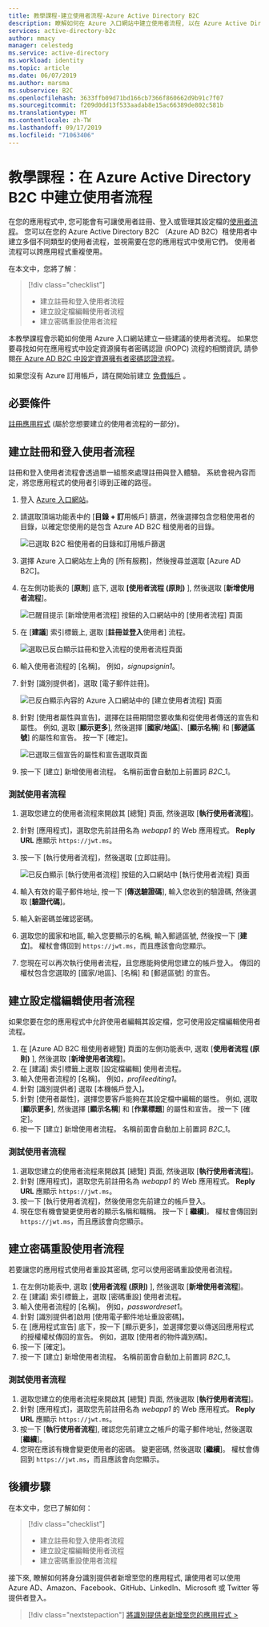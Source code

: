 ```yaml
---
title: 教學課程-建立使用者流程-Azure Active Directory B2C
description: 瞭解如何在 Azure 入口網站中建立使用者流程, 以在 Azure Active Directory B2C 中啟用應用程式的註冊、登入和使用者設定檔編輯。
services: active-directory-b2c
author: mmacy
manager: celestedg
ms.service: active-directory
ms.workload: identity
ms.topic: article
ms.date: 06/07/2019
ms.author: marsma
ms.subservice: B2C
ms.openlocfilehash: 3633ffb09d71bd166cb7366f860662d9b91c7f07
ms.sourcegitcommit: f209d0dd13f533aadab8e15ac66389de802c581b
ms.translationtype: MT
ms.contentlocale: zh-TW
ms.lasthandoff: 09/17/2019
ms.locfileid: "71063406"
---
```

# <a name="tutorial-create-user-flows-in-azure-active-directory-b2c"></a>教學課程：在 Azure Active Directory B2C 中建立使用者流程

在您的應用程式中, 您可能會有可讓使用者註冊、登入或管理其設定檔的[使用者流程](active-directory-b2c-reference-policies.md)。 您可以在您的 Azure Active Directory B2C （Azure AD B2C）租使用者中建立多個不同類型的使用者流程，並視需要在您的應用程式中使用它們。 使用者流程可以跨應用程式重複使用。

在本文中，您將了解：

> [!div class="checklist"]
> * 建立註冊和登入使用者流程
> * 建立設定檔編輯使用者流程
> * 建立密碼重設使用者流程

本教學課程會示範如何使用 Azure 入口網站建立一些建議的使用者流程。 如果您要尋找如何在應用程式中設定資源擁有者密碼認證 (ROPC) 流程的相關資訊, 請參閱[在 Azure AD B2C 中設定資源擁有者密碼認證流程](configure-ropc.md)。

如果您沒有 Azure 訂用帳戶，請在開始前建立 [免費帳戶](https://azure.microsoft.com/free/?WT.mc_id=A261C142F) 。

## <a name="prerequisites"></a>必要條件

[註冊應用程式](tutorial-register-applications.md) (屬於您想要建立的使用者流程的一部分)。

## <a name="create-a-sign-up-and-sign-in-user-flow"></a>建立註冊和登入使用者流程

註冊和登入使用者流程會透過單一組態來處理註冊與登入體驗。 系統會視內容而定，將您應用程式的使用者引導到正確的路徑。

1. 登入 [Azure 入口網站](https://portal.azure.com)。
1. 請選取頂端功能表中的 [**目錄 + 訂**用帳戶] 篩選，然後選擇包含您租使用者的目錄，以確定您使用的是包含 Azure AD B2C 租使用者的目錄。

    ![已選取 B2C 租使用者的目錄和訂用帳戶篩選](./media/tutorial-create-user-flows/switch-directories.PNG)

1. 選擇 Azure 入口網站左上角的 [所有服務]，然後搜尋並選取 [Azure AD B2C]。
1. 在左側功能表的 [**原則**] 底下, 選取 **[使用者流程 (原則)** ], 然後選取 [**新增使用者流程**]。

    ![已醒目提示 [新增使用者流程] 按鈕的入口網站中的 [使用者流程] 頁面](./media/tutorial-create-user-flows/signup-signin-user-flow.png)

1. 在 [**建議**] 索引標籤上, 選取 [**註冊並登入**使用者] 流程。

    ![選取已反白顯示註冊和登入流程的使用者流程頁面](./media/tutorial-create-user-flows/signup-signin-type.png)

1. 輸入使用者流程的 [名稱]。 例如，*signupsignin1*。
1. 針對 [識別提供者]，選取 [電子郵件註冊]。

    ![已反白顯示內容的 Azure 入口網站中的 [建立使用者流程] 頁面](./media/tutorial-create-user-flows/signup-signin-properties.png)

1. 針對 [使用者屬性與宣告]，選擇在註冊期間您要收集和從使用者傳送的宣告和屬性。 例如, 選取 [**顯示更多**], 然後選擇 [**國家/地區**]、[**顯示名稱**] 和 [**郵遞區號**] 的屬性和宣告。 按一下 [確定]。

    ![已選取三個宣告的屬性和宣告選取頁面](./media/tutorial-create-user-flows/signup-signin-attributes.png)

1. 按一下 [建立] 新增使用者流程。 名稱前面會自動加上前置詞 *B2C_1*。

### <a name="test-the-user-flow"></a>測試使用者流程

1. 選取您建立的使用者流程來開啟其 [總覽] 頁面, 然後選取 [**執行使用者流程**]。
1. 針對 [應用程式]，選取您先前註冊名為 *webapp1* 的 Web 應用程式。 **Reply URL** 應顯示 `https://jwt.ms`。
1. 按一下 [執行使用者流程]，然後選取 [立即註冊]。

    ![已反白顯示 [執行使用者流程] 按鈕的入口網站中 [執行使用者流程] 頁面](./media/tutorial-create-user-flows/signup-signin-run-now.PNG)

1. 輸入有效的電子郵件地址, 按一下 [**傳送驗證碼**], 輸入您收到的驗證碼, 然後選取 [**驗證代碼**]。
1. 輸入新密碼並確認密碼。
1. 選取您的國家和地區, 輸入您要顯示的名稱, 輸入郵遞區號, 然後按一下 [**建立**]。 權杖會傳回到 `https://jwt.ms`，而且應該會向您顯示。
1. 您現在可以再次執行使用者流程，且您應能夠使用您建立的帳戶登入。 傳回的權杖包含您選取的 [國家/地區]、[名稱] 和 [郵遞區號] 的宣告。

## <a name="create-a-profile-editing-user-flow"></a>建立設定檔編輯使用者流程

如果您要在您的應用程式中允許使用者編輯其設定檔，您可使用設定檔編輯使用者流程。

1. 在 [Azure AD B2C 租使用者總覽] 頁面的左側功能表中, 選取 [**使用者流程 (原則)** ], 然後選取 [**新增使用者流程**]。
1. 在 [建議] 索引標籤上選取 [設定檔編輯] 使用者流程。
1. 輸入使用者流程的 [名稱]。 例如，*profileediting1*。
1. 針對 [識別提供者] 選取 [本機帳戶登入]。
1. 針對 [使用者屬性]，選擇您要客戶能夠在其設定檔中編輯的屬性。 例如, 選取 [**顯示更多**], 然後選擇 [**顯示名稱**] 和 [**作業標題**] 的屬性和宣告。 按一下 [確定]。
1. 按一下 [建立] 新增使用者流程。 名稱前面會自動加上前置詞 *B2C_1*。

### <a name="test-the-user-flow"></a>測試使用者流程

1. 選取您建立的使用者流程來開啟其 [總覽] 頁面, 然後選取 [**執行使用者流程**]。
1. 針對 [應用程式]，選取您先前註冊名為 *webapp1* 的 Web 應用程式。 **Reply URL** 應顯示 `https://jwt.ms`。
1. 按一下 [執行使用者流程]，然後使用您先前建立的帳戶登入。
1. 現在您有機會變更使用者的顯示名稱和職稱。 按一下 [ **繼續**]。 權杖會傳回到 `https://jwt.ms`，而且應該會向您顯示。

## <a name="create-a-password-reset-user-flow"></a>建立密碼重設使用者流程

若要讓您的應用程式使用者重設其密碼, 您可以使用密碼重設使用者流程。

1. 在左側功能表中, 選取 [**使用者流程 (原則)** ], 然後選取 [**新增使用者流程**]。
1. 在 [建議] 索引標籤上，選取 [密碼重設] 使用者流程。
1. 輸入使用者流程的 [名稱]。 例如，*passwordreset1*。
1. 針對 [識別提供者]啟用 [使用電子郵件地址重設密碼]。
1. 在 [應用程式宣告] 底下，按一下 [顯示更多]，並選擇您要以傳送回應用程式的授權權杖傳回的宣告。 例如，選取 [使用者的物件識別碼]。
1. 按一下 [確定]。
1. 按一下 [建立] 新增使用者流程。 名稱前面會自動加上前置詞 *B2C_1*。

### <a name="test-the-user-flow"></a>測試使用者流程

1. 選取您建立的使用者流程來開啟其 [總覽] 頁面, 然後選取 [**執行使用者流程**]。
1. 針對 [應用程式]，選取您先前註冊名為 *webapp1* 的 Web 應用程式。 **Reply URL** 應顯示 `https://jwt.ms`。
1. 按一下 [**執行使用者流程**], 確認您先前建立之帳戶的電子郵件地址, 然後選取 [**繼續**]。
1. 您現在應該有機會變更使用者的密碼。 變更密碼, 然後選取 [**繼續**]。 權杖會傳回到 `https://jwt.ms`，而且應該會向您顯示。

## <a name="next-steps"></a>後續步驟

在本文中，您已了解如何：

> [!div class="checklist"]
> * 建立註冊和登入使用者流程
> * 建立設定檔編輯使用者流程
> * 建立密碼重設使用者流程

接下來, 瞭解如何將身分識別提供者新增至您的應用程式, 讓使用者可以使用 Azure AD、Amazon、Facebook、GitHub、LinkedIn、Microsoft 或 Twitter 等提供者登入。

> [!div class="nextstepaction"]
> [將識別提供者新增至您的應用程式 >](tutorial-add-identity-providers.md)